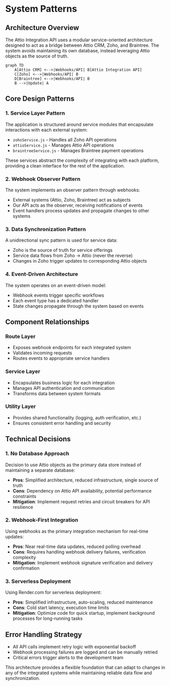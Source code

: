 # System Patterns

## Architecture Overview

The Attio Integration API uses a modular service-oriented architecture designed to act as a bridge between Attio CRM, Zoho, and Braintree. The system avoids maintaining its own database, instead leveraging Attio objects as the source of truth.

```mermaid
graph TD
    A[Attio CRM] <-->|Webhooks/API| B[Attio Integration API]
    C[Zoho] <-->|Webhooks/API| B
    D[Braintree] <-->|Webhooks/API| B
    B -->|Update| A
```

## Core Design Patterns

### 1. Service Layer Pattern

The application is structured around service modules that encapsulate interactions with each external system:

- `zohoService.js` - Handles all Zoho API operations
- `attioService.js` - Manages Attio API operations
- `braintreeService.js` - Manages Braintree payment operations

These services abstract the complexity of integrating with each platform, providing a clean interface for the rest of the application.

### 2. Webhook Observer Pattern

The system implements an observer pattern through webhooks:

- External systems (Attio, Zoho, Braintree) act as subjects
- Our API acts as the observer, receiving notifications of events
- Event handlers process updates and propagate changes to other systems

### 3. Data Synchronization Pattern

A unidirectional sync pattern is used for service data:

- Zoho is the source of truth for service offerings
- Service data flows from Zoho -> Attio (never the reverse)
- Changes in Zoho trigger updates to corresponding Attio objects

### 4. Event-Driven Architecture

The system operates on an event-driven model:

- Webhook events trigger specific workflows
- Each event type has a dedicated handler
- State changes propagate through the system based on events

## Component Relationships

### Route Layer

- Exposes webhook endpoints for each integrated system
- Validates incoming requests
- Routes events to appropriate service handlers

### Service Layer

- Encapsulates business logic for each integration
- Manages API authentication and communication
- Transforms data between system formats

### Utility Layer

- Provides shared functionality (logging, auth verification, etc.)
- Ensures consistent error handling and security

## Technical Decisions

### 1. No Database Approach

Decision to use Attio objects as the primary data store instead of maintaining a separate database:

- **Pros**: Simplified architecture, reduced infrastructure, single source of truth
- **Cons**: Dependency on Attio API availability, potential performance constraints
- **Mitigation**: Implement request retries and circuit breakers for API resilience

### 2. Webhook-First Integration

Using webhooks as the primary integration mechanism for real-time updates:

- **Pros**: Near real-time data updates, reduced polling overhead
- **Cons**: Requires handling webhook delivery failures, verification complexity
- **Mitigation**: Implement webhook signature verification and delivery confirmation

### 3. Serverless Deployment

Using Render.com for serverless deployment:

- **Pros**: Simplified infrastructure, auto-scaling, reduced maintenance
- **Cons**: Cold start latency, execution time limits
- **Mitigation**: Optimize code for quick startup, implement background processes for long-running tasks

## Error Handling Strategy

- All API calls implement retry logic with exponential backoff
- Webhook processing failures are logged and can be manually retried
- Critical errors trigger alerts to the development team

This architecture provides a flexible foundation that can adapt to changes in any of the integrated systems while maintaining reliable data flow and synchronization.
